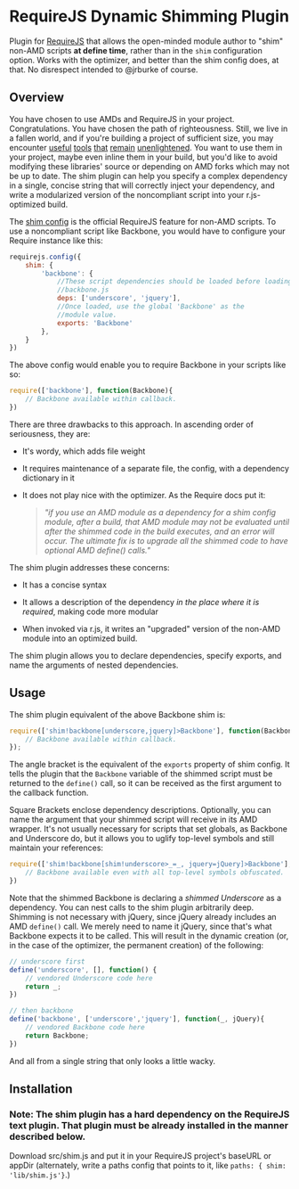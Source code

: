 # RequireJS Dynamic Shimming Plugin

Plugin for [RequireJS](http://requirejs.org) that allows the open-minded module author to "shim" non-AMD scripts **at define time**, rather than in the `shim` configuration option. Works with the optimizer, and better than the shim config does, at that. No disrespect intended to @jrburke of course.

## Overview

You have chosen to use AMDs and RequireJS in your project. Congratulations. You have chosen the path of righteousness. Still, we live in a fallen world, and if you're building a project of sufficient size, you may encounter [useful](http://handlebarsjs.com/) [tools](http://underscorejs.org/) [that](http://twitter.github.com/bootstrap/) [remain](http://davisjs.com/) [unenlightened](http://backbonejs.org). You want to use them in your project, maybe even inline them in your build, but you'd like to avoid modifying these libraries' source or depending on AMD forks which may not be up to date. The shim plugin can help you specify a complex dependency in a single, concise string that will correctly inject your dependency, and write a modularized version of the noncompliant script into your r.js-optimized build.

The [shim config](http://requirejs.org/docs/api.html#config-shim) is the official RequireJS feature for non-AMD scripts. To use a noncompliant script like Backbone, you would have to configure your Require instance like this:

```javascript
requirejs.config({
    shim: {
        'backbone': {
            //These script dependencies should be loaded before loading
            //backbone.js
            deps: ['underscore', 'jquery'],
            //Once loaded, use the global 'Backbone' as the
            //module value.
            exports: 'Backbone'
        },
    }
})
```

The above config would enable you to require Backbone in your scripts like so:

```javascript
require(['backbone'], function(Backbone){
    // Backbone available within callback.
})
```

There are three drawbacks to this approach. In ascending order of seriousness, they are:

-   It's wordy, which adds file weight

-   It requires maintenance of a separate file, the config, with a dependency dictionary in it

-   It does not play nice with the optimizer. As the Require docs put it: 
    >*"if you use an AMD module as a dependency for a shim config module, after a build, that AMD module may not be evaluated until after the shimmed code in the build executes, and an error will occur. The ultimate fix is to upgrade all the shimmed code to have optional AMD define() calls."*




The shim plugin addresses these concerns:
 
-   It has a concise syntax

-   It allows a description of the dependency *in the place where it is required*, making code more modular

-   When invoked via r.js, it writes an "upgraded" version of the non-AMD module into an optimized build.

The shim plugin allows you to declare dependencies, specify exports, and name the arguments of nested dependencies.

 
## Usage

The shim plugin equivalent of the above Backbone shim is:

```javascript
require(['shim!backbone[underscore,jquery]>Backbone'], function(Backbone) {
    // Backbone available within callback.
});
```

The angle bracket is the equivalent of the `exports` property of shim config. It tells the plugin that the `Backbone` variable of the shimmed script must be returned to the `define()` call, so it can be received as the first argument to the callback function. 

Square Brackets enclose dependency descriptions. Optionally, you can name the argument that your shimmed script will receive in its AMD wrapper. It's not usually necessary for scripts that set globals, as Backbone and Underscore do, but it allows you to uglify top-level symbols and still maintain your references:

```javascript
require(['shim!backbone[shim!underscore>_=_, jquery=jQuery]>Backbone'], function(Backbone){
    // Backbone available even with all top-level symbols obfuscated.
})
```

Note that the shimmed Backbone is declaring a *shimmed Underscore* as a dependency. You can nest calls to the shim plugin arbitrarily deep. Shimming is not necessary with jQuery, since jQuery already includes an AMD `define()` call. We merely need to name it jQuery, since that's what Backbone expects it to be called. This will result in the dynamic creation (or, in the case of the optimizer, the permanent creation) of the following:

```javascript
// underscore first
define('underscore', [], function() {
    // vendored Underscore code here
    return _;
})

// then backbone
define('backbone', ['underscore','jquery'], function(_, jQuery){
    // vendored Backbone code here
    return Backbone;
})
```

And all from a single string that only looks a little wacky.

## Installation

### **Note**: The shim plugin has a hard dependency on the RequireJS text plugin. That plugin must be already installed in the manner described below.

Download src/shim.js and put it in your RequireJS project's baseURL or appDir (alternately, write a paths config that points to it, like `paths: { shim: 'lib/shim.js'}`.)

